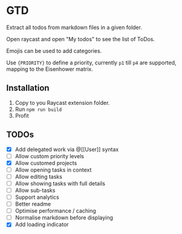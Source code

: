 # GTD

Extract all todos from markdown files in a given folder.

Open raycast and open "My todos" to see the list of ToDos.

Emojis can be used to add categories.

Use `{PRIORITY}` to define a priority, currently `p1` till `p4` are supported, mapping to the Eisenhower matrix.

## Installation

1. Copy to you Raycast extension folder.
2. Run `npm run build`
3. Profit

## TODOs

- [x] Add delegated work via @[[User]] syntax
- [ ] Allow custom priority levels
- [x] Allow customed projects
- [ ] Allow opening tasks in context
- [ ] Allow editing tasks
- [ ] Allow showing tasks with full details
- [ ] Allow sub-tasks
- [ ] Support analytics
- [ ] Better readme
- [ ] Optimise performance / caching
- [ ] Normalise markdown before displaying
- [x] Add loading indicator
